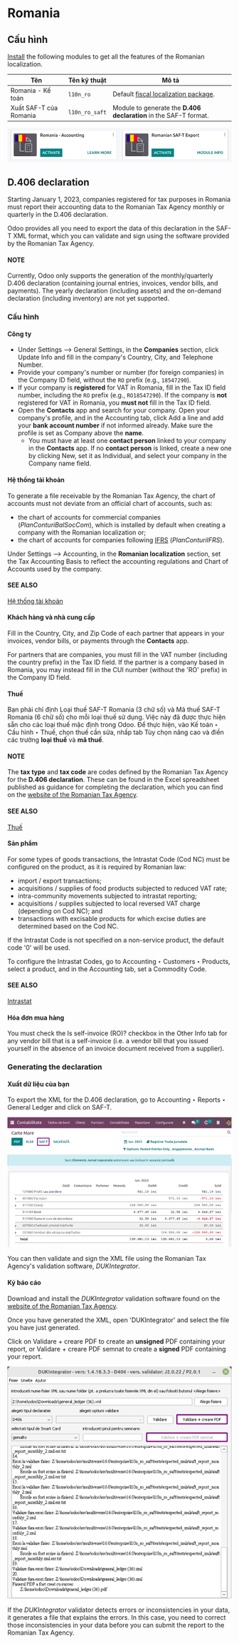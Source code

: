 # Romania

## Cấu hình

[Install](../../general/apps_modules.md#general-install) the following modules to get all the features of the Romanian
localization.

| Tên                    | Tên kỹ thuật   | Mô tả                                                                                            |
|------------------------|----------------|--------------------------------------------------------------------------------------------------|
| Romania - Kế toán      | `l10n_ro`      | Default [fiscal localization package](../fiscal_localizations.md#fiscal-localizations-packages). |
| Xuất SAF-T của Romania | `l10n_ro_saft` | Module to generate the **D.406 declaration** in the SAF-T format.                                |
![Modules for the Romanian localization](../../../.gitbook/assets/romania-modules.png)

## D.406 declaration

Starting January 1, 2023, companies registered for tax purposes in Romania must report their
accounting data to the Romanian Tax Agency monthly or quarterly in the D.406 declaration.

Odoo provides all you need to export the data of this declaration in the SAF-T XML format, which you
can validate and sign using the software provided by the Romanian Tax Agency.

#### NOTE
Currently, Odoo only supports the generation of the monthly/quarterly D.406 declaration
(containing journal entries, invoices, vendor bills, and payments). The yearly declaration
(including assets) and the on-demand declaration (including inventory) are not yet supported.

### Cấu hình

#### Công ty

- Under Settings --> General Settings, in the **Companies** section, click
  Update Info and fill in the company's Country, City, and
  Telephone Number.
- Provide your company's  number or  number (for foreign companies) in the Company ID field,
  without the `RO` prefix (e.g., `18547290`).
- If your company is **registered** for VAT in Romania, fill in the Tax ID field number,
  including the `RO` prefix (e.g., `RO18547290`). If the company is **not** registered for
  VAT in Romania, you **must not** fill in the Tax ID field.
- Open the **Contacts** app and search for your company. Open your company's profile, and in the
  Accounting tab, click Add a line and add your **bank account number** if
  not informed already. Make sure the profile is set as Company above the **name**.
  - You must have at least one **contact person** linked to your company in the **Contacts** app.
    If no **contact person** is linked, create a new one by clicking New, set it
    as Individual, and select your company in the Company name field.

#### Hệ thống tài khoản

To generate a file receivable by the Romanian Tax Agency, the chart of accounts must not deviate
from an official chart of accounts, such as:

- the chart of accounts for commercial companies (*PlanConturiBalSocCom*), which is installed
  by default when creating a company with the Romanian localization or;
- the chart of accounts for companies following [IFRS](https://www.ifrs.org/) (*PlanConturiIFRS*).

Under Settings --> Accounting, in the **Romanian localization** section, set the
Tax Accounting Basis to reflect the accounting regulations and Chart of Accounts used
by the company.

#### SEE ALSO
[Hệ thống tài khoản](../accounting/get_started/chart_of_accounts.md)

#### Khách hàng và nhà cung cấp

Fill in the Country, City, and Zip Code of each partner that
appears in your invoices, vendor bills, or payments through the **Contacts** app.

For partners that are companies, you must fill in the VAT number (including the country  prefix) in
the Tax ID field. If the partner is a company based in Romania, you may instead fill in
the CUI number (without the 'RO' prefix) in the Company ID field.

#### Thuế

Bạn phải chỉ định Loại thuế SAF-T Romania (3 chữ số) và Mã thuế SAF-T Romania (6 chữ số) cho mỗi loại thuế sử dụng. Việc này đã được thực hiện sẵn cho các loại thuế mặc định trong Odoo. Để thực hiện, vào Kế toán ‣ Cấu hình ‣ Thuế, chọn thuế cần sửa, nhấp tab Tùy chọn nâng cao và điền các trường **loại thuế** và **mã thuế**.

#### NOTE
The **tax type** and **tax code** are codes defined by the Romanian Tax Agency for the **D.406
declaration**. These can be found in the Excel spreadsheet published as guidance for completing
the declaration, which you can find on the [website of the Romanian Tax Agency](https://www.anaf.ro/anaf/internet/ANAF/despre_anaf/strategii_anaf/proiecte_digitalizare/saf_t/).

#### SEE ALSO
[Thuế](../accounting/taxes.md)

#### Sản phẩm

For some types of goods transactions, the Intrastat Code (Cod NC) must be configured
on the product, as it is required by Romanian law:

- import / export transactions;
- acquisitions / supplies of food products subjected to reduced VAT rate;
- intra-community movements subjected to intrastat reporting;
- acquisitions / supplies subjected to local reversed VAT charge (depending on Cod NC); and
- transactions with excisable products for which excise duties are determined based on the Cod NC.

If the Intrastat Code is not specified on a non-service product, the default code '0' will be used.

To configure the Intrastat Codes, go to
Accounting ‣ Customers ‣ Products, select a product, and in the
Accounting tab, set a Commodity Code.

#### SEE ALSO
[Intrastat](../accounting/reporting/intrastat.md)

#### Hóa đơn mua hàng

You must check the Is self-invoice (RO)? checkbox in the Other Info tab for
any vendor bill that is a self-invoice (i.e. a vendor bill that you issued yourself in the absence
of an invoice document received from a supplier).

### Generating the declaration

#### Xuất dữ liệu của bạn

To export the XML for the D.406 declaration, go to Accounting ‣ Reports ‣
General Ledger and click on SAF-T.

![Click on the 'SAF-T' button to export the D.406 XML declaration.](../../../.gitbook/assets/romania-saft-button.png)

You can then validate and sign the XML file using the Romanian Tax Agency's validation software,
*DUKIntegrator*.

#### Ký báo cáo

Download and install the *DUKIntegrator* validation software found on the [website of the Romanian
Tax Agency](https://www.anaf.ro/anaf/internet/ANAF/despre_anaf/strategii_anaf/proiecte_digitalizare/saf_t/).

Once you have generated the XML, open 'DUKIntegrator' and select the file you have just generated.

Click on Validare + creare PDF to create an **unsigned** PDF containing your report, or
Validare + creare PDF semnat to create a **signed** PDF containing your report.

![The DUKIntegrator validation software.](../../../.gitbook/assets/romania-dukintegrator.png)

If the *DUKIntegrator* validator detects errors or inconsistencies in your data, it generates a file
that explains the errors. In this case, you need to correct those inconsistencies in your data
before you can submit the report to the Romanian Tax Agency.
